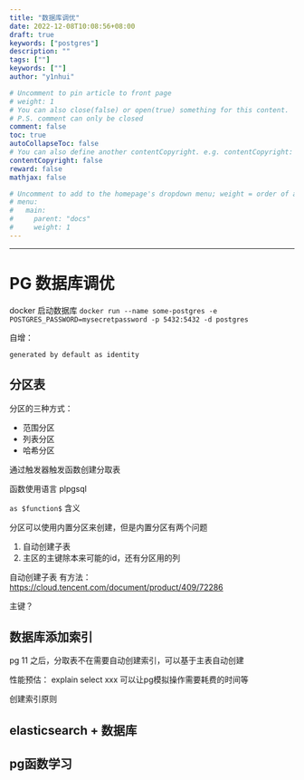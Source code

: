 ```yaml
---
title: "数据库调优"
date: 2022-12-08T10:08:56+08:00
draft: true
keywords: ["postgres"]
description: ""
tags: [""]
keywords: [""]
author: "y1nhui"

# Uncomment to pin article to front page
# weight: 1
# You can also close(false) or open(true) something for this content.
# P.S. comment can only be closed
comment: false
toc: true
autoCollapseToc: false
# You can also define another contentCopyright. e.g. contentCopyright: "This is another copyright."
contentCopyright: false
reward: false
mathjax: false

# Uncomment to add to the homepage's dropdown menu; weight = order of article
# menu:
#   main:
#     parent: "docs"
#     weight: 1
---
```


<!--more-->
---

# PG 数据库调优

docker 启动数据库
`docker run --name some-postgres -e POSTGRES_PASSWORD=mysecretpassword -p 5432:5432 -d postgres`


自增： 

`generated by default as identity`
## 分区表

分区的三种方式：

- 范围分区
- 列表分区
- 哈希分区

通过触发器触发函数创建分取表

函数使用语言 plpgsql

` as $function$ ` 含义

分区可以使用内置分区来创建，但是内置分区有两个问题

1. 自动创建子表
2. 主区的主键除本来可能的id，还有分区用的列

自动创建子表 有方法： https://cloud.tencent.com/document/product/409/72286

主键？

## 数据库添加索引

pg 11 之后，分取表不在需要自动创建索引，可以基于主表自动创建


性能预估： explain select xxx 可以让pg模拟操作需要耗费的时间等



创建索引原则

## elasticsearch + 数据库




## pg函数学习


